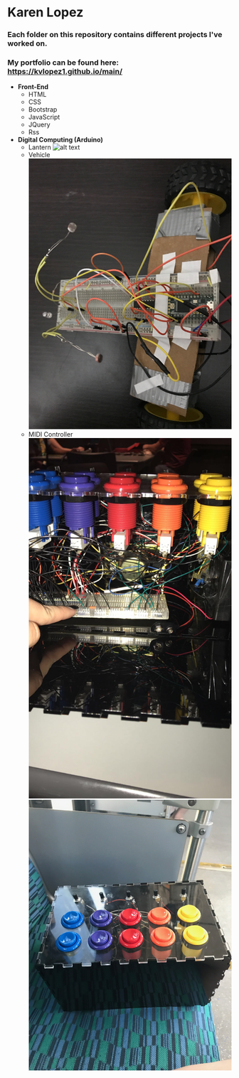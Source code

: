 # Karen Lopez

### Each folder on this repository contains different projects I've worked on.
### My portfolio can be found here: https://kvlopez1.github.io/main/

* **Front-End**
	* HTML
	* CSS
	* Bootstrap
	* JavaScript
	* JQuery
	* Rss
* **Digital Computing (Arduino)**
	* Lantern
	![alt text](https://github.com/kvlopez1/main/blob/master/img/Lantern.png)
	* Vehicle
	![alt text](https://github.com/kvlopez1/main/blob/master/img/vehicleUp.JPG)
	* MIDI Controller
	![alt text](https://github.com/kvlopez1/main/blob/master/img/insideMIDI.JPG)
	![alt text](https://github.com/kvlopez1/main/blob/master/img/MIDI.JPG)
	

